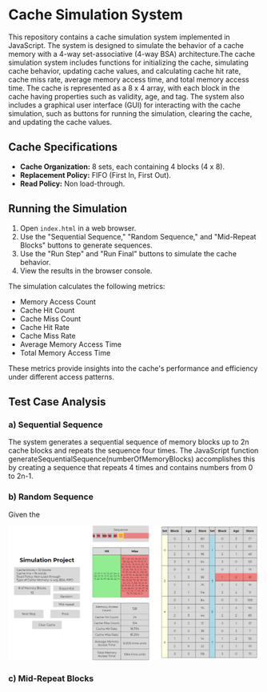 # Cache Simulation System
This repository contains a cache simulation system implemented in JavaScript. The system is designed to simulate the behavior of a cache memory with a 4-way set-associative (4-way BSA) architecture.The cache simulation system includes functions for initializing the cache, simulating cache behavior, updating cache values, and calculating cache hit rate, cache miss rate, average memory access time, and total memory access time. The cache is represented as a 8 x 4 array, with each block in the cache having properties such as validity, age, and tag.
The system also includes a graphical user interface (GUI) for interacting with the cache simulation, such as buttons for running the simulation, clearing the cache, and updating the cache values.

## Cache Specifications

- **Cache Organization:** 8 sets, each containing 4 blocks (4 x 8).
- **Replacement Policy:** FIFO (First In, First Out).
- **Read Policy:** Non load-through.

## Running the Simulation

1. Open `index.html` in a web browser.
2. Use the "Sequential Sequence," "Random Sequence," and "Mid-Repeat Blocks" buttons to generate sequences.
3. Use the "Run Step" and "Run Final" buttons to simulate the cache behavior.
4. View the results in the browser console.

The simulation calculates the following metrics:

- Memory Access Count
- Cache Hit Count
- Cache Miss Count
- Cache Hit Rate
- Cache Miss Rate
- Average Memory Access Time
- Total Memory Access Time

These metrics provide insights into the cache's performance and efficiency under different access patterns.

## Test Case Analysis

### a) Sequential Sequence

The system generates a sequential sequence of memory blocks up to 2n cache blocks and repeats the sequence four times. The JavaScript function generateSequentialSequence(numberOfMemoryBlocks) accomplishes this by creating a sequence that repeats 4 times and contains numbers from 0 to 2n-1.

### b) Random Sequence
Given the 

![Alt text](image.png)

### c) Mid-Repeat Blocks

